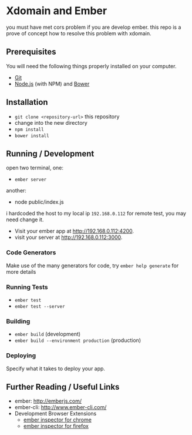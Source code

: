 # Xdomain and Ember 
you must have met cors problem if you are develop ember.
this repo is a prove of concept how to resolve this problem with xdomain.

## Prerequisites

You will need the following things properly installed on your computer.

* [Git](http://git-scm.com/)
* [Node.js](http://nodejs.org/) (with NPM) and [Bower](http://bower.io/)

## Installation

* `git clone <repository-url>` this repository
* change into the new directory
* `npm install`
* `bower install`

## Running / Development

open two terminal, one:  
* `ember server`

another:  
*  node public/index.js

i hardcoded the host to my local ip `192.168.0.112` for remote test, you may need change it.

* Visit your ember app at http://192.168.0.112:4200.
* visit your server at http://192.168.0.112:3000.

### Code Generators

Make use of the many generators for code, try `ember help generate` for more details

### Running Tests

* `ember test`
* `ember test --server`

### Building

* `ember build` (development)
* `ember build --environment production` (production)

### Deploying

Specify what it takes to deploy your app.

## Further Reading / Useful Links

* ember: http://emberjs.com/
* ember-cli: http://www.ember-cli.com/
* Development Browser Extensions
  * [ember inspector for chrome](https://chrome.google.com/webstore/detail/ember-inspector/bmdblncegkenkacieihfhpjfppoconhi)
  * [ember inspector for firefox](https://addons.mozilla.org/en-US/firefox/addon/ember-inspector/)

